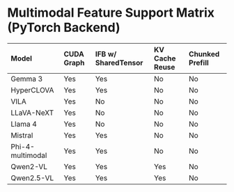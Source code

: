 # Multimodal Feature Support Matrix (PyTorch Backend)

| Model              | CUDA Graph | IFB w/ SharedTensor | KV Cache Reuse | Chunked Prefill |
| :----------------- | :--------- | :------------------ | :------------- | :-------------- |
| Gemma 3            | Yes        | Yes                 | No             | No              |
| HyperCLOVA         | Yes        | Yes                 | No             | No              |
| VILA               | Yes        | No                  | No             | No              |
| LLaVA-NeXT         | Yes        | No                  | No             | No              |
| Llama 4            | Yes        | No                  | No             | No              |
| Mistral            | Yes        | Yes                 | No             | No              |
| Phi-4-multimodal   | Yes        | Yes                 | No             | No              |
| Qwen2-VL           | Yes        | Yes                 | Yes            | No              |
| Qwen2.5-VL         | Yes        | Yes                 | Yes            | No              |
